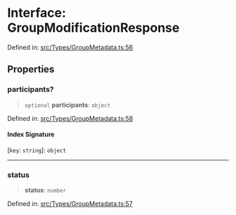 # Interface: GroupModificationResponse

Defined in: [src/Types/GroupMetadata.ts:56](https://github.com/Fokusdotid/Baileys/blob/4cdf75fe48f9b13e8084d341633612ce49e934bd/src/Types/GroupMetadata.ts#L56)

## Properties

### participants?

> `optional` **participants**: `object`

Defined in: [src/Types/GroupMetadata.ts:58](https://github.com/Fokusdotid/Baileys/blob/4cdf75fe48f9b13e8084d341633612ce49e934bd/src/Types/GroupMetadata.ts#L58)

#### Index Signature

\[`key`: `string`\]: `object`

***

### status

> **status**: `number`

Defined in: [src/Types/GroupMetadata.ts:57](https://github.com/Fokusdotid/Baileys/blob/4cdf75fe48f9b13e8084d341633612ce49e934bd/src/Types/GroupMetadata.ts#L57)

